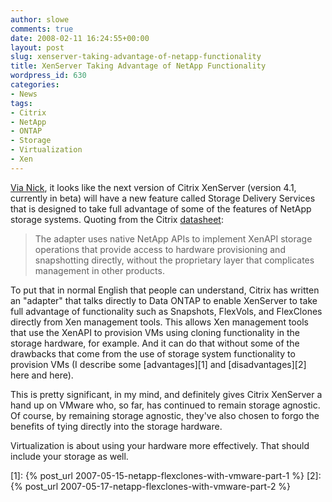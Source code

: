 ```yaml
---
author: slowe
comments: true
date: 2008-02-11 16:24:55+00:00
layout: post
slug: xenserver-taking-advantage-of-netapp-functionality
title: XenServer Taking Advantage of NetApp Functionality
wordpress_id: 630
categories:
- News
tags:
- Citrix
- NetApp
- ONTAP
- Storage
- Virtualization
- Xen
---
```


[Via Nick](http://blogs.netapp.com/storage_nuts_n_bolts/2008/02/citrix-xenserve.html), it looks like the next version of Citrix XenServer (version 4.1, currently in beta) will have a new feature called Storage Delivery Services that is designed to take full advantage of some of the features of NetApp storage systems. Quoting from the Citrix [datasheet](http://www.citrix.com/site/resources/dynamic/partnerDocs/Adapter_datasheet.pdf):

>The adapter uses native NetApp APIs to implement XenAPI storage operations that provide access to hardware provisioning and snapshotting directly, without the proprietary layer that complicates management in other products.

To put that in normal English that people can understand, Citrix has written an "adapter" that talks directly to Data ONTAP to enable XenServer to take full advantage of functionality such as Snapshots, FlexVols, and FlexClones directly from Xen management tools. This allows Xen management tools that use the XenAPI to provision VMs using cloning functionality in the storage hardware, for example. And it can do that without some of the drawbacks that come from the use of storage system functionality to provision VMs (I describe some [advantages][1] and [disadvantages][2] here and here).

This is pretty significant, in my mind, and definitely gives Citrix XenServer a hand up on VMware who, so far, has continued to remain storage agnostic. Of course, by remaining storage agnostic, they've also chosen to forgo the benefits of tying directly into the storage hardware.

Virtualization is about using your hardware more effectively. That should include your storage as well.

[1]: {% post_url 2007-05-15-netapp-flexclones-with-vmware-part-1 %}
[2]: {% post_url 2007-05-17-netapp-flexclones-with-vmware-part-2 %}
